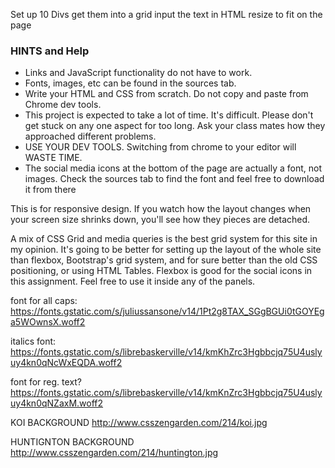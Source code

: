 Set up 10 Divs
get them into a grid 
input the text in HTML 
resize to fit on the page 

### **HINTS and Help**

- Links and JavaScript functionality do not have to work.
- Fonts, images, etc can be found in the sources tab.
- Write your HTML and CSS from scratch. Do not copy and paste from Chrome dev tools.
- This project is expected to take a lot of time. It's difficult. Please don't get stuck on any one aspect for too long. Ask your class mates how they approached different problems.
- USE YOUR DEV TOOLS. Switching from chrome to your editor will WASTE TIME.
- The social media icons at the bottom of the page are actually a font, not images. Check the sources tab to find the font and feel free to download it from there



This is for responsive design. If you watch how the layout changes when your screen size shrinks down, you'll see how they pieces are detached.

A mix of CSS Grid and media queries is the best grid system for this site in my opinion. It's going to be better for setting up the layout of the whole site than flexbox, Bootstrap's grid system, and for sure better than the old CSS positioning, or using HTML Tables. Flexbox is good for the social icons in this assignment. Feel free to use it inside any of the panels.

font for all caps:
https://fonts.gstatic.com/s/juliussansone/v14/1Pt2g8TAX_SGgBGUi0tGOYEga5WOwnsX.woff2

italics font:
https://fonts.gstatic.com/s/librebaskerville/v14/kmKhZrc3Hgbbcjq75U4uslyuy4kn0qNcWxEQDA.woff2

font for reg. text?
https://fonts.gstatic.com/s/librebaskerville/v14/kmKnZrc3Hgbbcjq75U4uslyuy4kn0qNZaxM.woff2

KOI BACKGROUND
http://www.csszengarden.com/214/koi.jpg

HUNTIGNTON BACKGROUND
http://www.csszengarden.com/214/huntington.jpg